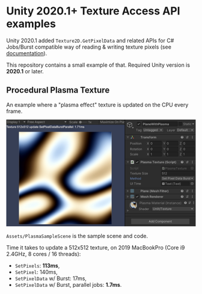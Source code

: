 # Unity 2020.1+ Texture Access API examples

Unity 2020.1 added `Texture2D.GetPixelData` and related APIs for C# Jobs/Burst compatible way of reading & writing texture pixels
(see [documentation](https://docs.unity3d.com/2020.1/Documentation/ScriptReference/Texture2D.GetPixelData.html)).

This repository contains a small example of that. Required Unity version is **2020.1** or later.

## Procedural Plasma Texture

An example where a "plasma effect" texture is updated on the CPU every frame.

![Plasma](/Images/Plasma.jpg?raw=true "Plasma")

`Assets/PlasmaSampleScene` is the sample scene and code.

Time it takes to update a 512x512 texture, on 2019 MacBookPro (Core i9 2.4GHz, 8 cores / 16 threads):

- `SetPixels`: **113ms**,
- `SetPixel`: 140ms,
- `SetPixelData` w/ Burst: 17ms,
- `SetPixelData` w/ Burst, parallel jobs: **1.7ms**.



